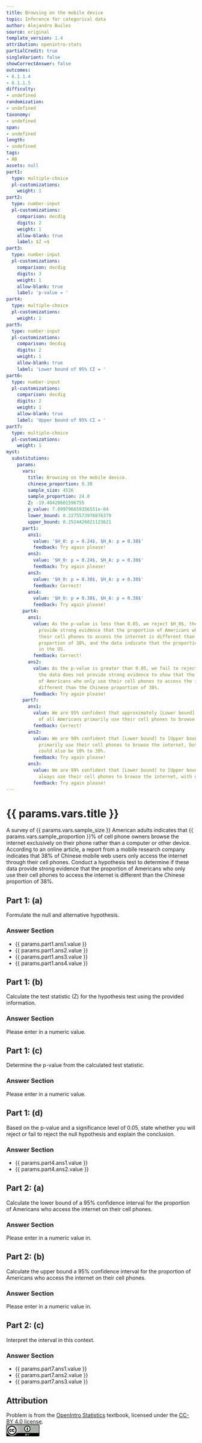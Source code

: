 ```yaml
---
title: Browsing on the mobile device
topic: Inference for categorical data
author: Alejandro Builes
source: original
template_version: 1.4
attribution: openintro-stats
partialCredit: true
singleVariant: false
showCorrectAnswer: false
outcomes:
- 6.1.1.4
- 6.1.1.5
difficulty:
- undefined
randomization:
- undefined
taxonomy:
- undefined
span:
- undefined
length:
- undefined
tags:
- AB
assets: null
part1:
  type: multiple-choice
  pl-customizations:
    weight: 1
part2:
  type: number-input
  pl-customizations:
    comparison: decdig
    digits: 2
    weight: 1
    allow-blank: true
    label: $Z =$
part3:
  type: number-input
  pl-customizations:
    comparison: decdig
    digits: 3
    weight: 1
    allow-blank: true
    label: 'p-value = '
part4:
  type: multiple-choice
  pl-customizations:
    weight: 1
part5:
  type: number-input
  pl-customizations:
    comparison: decdig
    digits: 2
    weight: 1
    allow-blank: true
    label: 'Lower bound of 95% CI = '
part6:
  type: number-input
  pl-customizations:
    comparison: decdig
    digits: 2
    weight: 1
    allow-blank: true
    label: 'Upper bound of 95% CI = '
part7:
  type: multiple-choice
  pl-customizations:
    weight: 1
myst:
  substitutions:
    params:
      vars:
        title: Browsing on the mobile device.
        chinese_proportion: 0.38
        sample_size: 4526
        sample_proportion: 24.0
        Z: -19.40428601596755
        p_value: 7.099796659356551e-84
        lower_bound: 0.2275573978876379
        upper_bound: 0.2524426021123621
      part1:
        ans1:
          value: '$H_0: p = 0.24$, $H_A: p ≠ 0.38$'
          feedback: Try again please!
        ans2:
          value: '$H_0: p = 0.24$, $H_A: p = 0.38$'
          feedback: Try again please!
        ans3:
          value: '$H_0: p = 0.38$, $H_A: p ≠ 0.38$'
          feedback: Correct!
        ans4:
          value: '$H_0: p ≠ 0.38$, $H_A: p = 0.38$'
          feedback: Try again please!
      part4:
        ans1:
          value: As the p-value is less than 0.05, we reject $H_0$, then the data
            provide strong evidence that the proportion of Americans who only use
            their cell phones to access the internet is different than the Chinese
            proportion of 38%, and the data indicate that the proportion is lower
            in the US.
          feedback: Correct!
        ans2:
          value: As the p-value is greater than 0.05, we fail to reject $H_0$, then
            the data does not provide strong evidence to show that the proportion
            of Americans who only use their cell phones to access the internet is
            different than the Chinese proportion of 38%.
          feedback: Try again please!
      part7:
        ans1:
          value: We are 95% confident that approximately [Lower bound] to [Upper bound]
            of all Americans primarily use their cell phones to browse the internet.
          feedback: Correct!
        ans2:
          value: We are 90% confident that [Lower bound] to [Upper bound] of all Americans
            primarily use their cell phones to browse the internet, but this range
            could also be 10% to 30%.
          feedback: Try again please!
        ans3:
          value: We are 99% confident that [Lower bound] to [Upper bound] of all Americans
            always use their cell phones to browse the internet, with no variability.
          feedback: Try again please!
---
```

# {{ params.vars.title }}
A survey of {{ params.vars.sample_size }} American adults indicates that {{ params.vars.sample_proportion }}% of cell phone owners browse the internet exclusively on their phone rather than a computer or other device. According to an online article, a report from a mobile research company indicates that 38% of Chinese mobile web users only access the internet through their cell phones. Conduct a hypothesis test to determine if these data provide strong evidence that the proportion of Americans who only use their cell phones to access the internet is different than the Chinese proportion of 38%.

## Part 1: (a)

Formulate the null and alternative hypothesis.

### Answer Section

- {{ params.part1.ans1.value }}
- {{ params.part1.ans2.value }}
- {{ params.part1.ans3.value }}
- {{ params.part1.ans4.value }}

## Part 1: (b)

Calculate the test statistic (Z) for the hypothesis test using the provided information.

### Answer Section

Please enter in a numeric value.

## Part 1: (c)

Determine the p-value from the calculated test statistic.

### Answer Section

Please enter in a numeric value.

## Part 1: (d)

Based on the p-value and a significance level of 0.05, state whether you will reject or fail to reject the null hypothesis and explain the conclusion.

### Answer Section

- {{ params.part4.ans1.value }}
- {{ params.part4.ans2.value }}

## Part 2: (a)

Calculate the lower bound of a 95% confidence interval for the proportion of Americans who access the internet on their cell phones.

### Answer Section

Please enter in a numeric value in.

## Part 2: (b)

Calculate the upper bound a 95% confidence interval for the proportion of Americans who access the internet on their cell phones.

### Answer Section

Please enter in a numeric value in.

## Part 2: (c)

Interpret the interval in this context.

### Answer Section

- {{ params.part7.ans1.value }}
- {{ params.part7.ans2.value }}
- {{ params.part7.ans3.value }}

## Attribution

Problem is from the [OpenIntro Statistics](https://openintro.org/book/os/) textbook, licensed under the [CC-BY 4.0 license](https://creativecommons.org/licenses/by/4.0/).<br>![Image representing the Creative Commons 4.0 BY license.](https://raw.githubusercontent.com/firasm/bits/master/by.png)